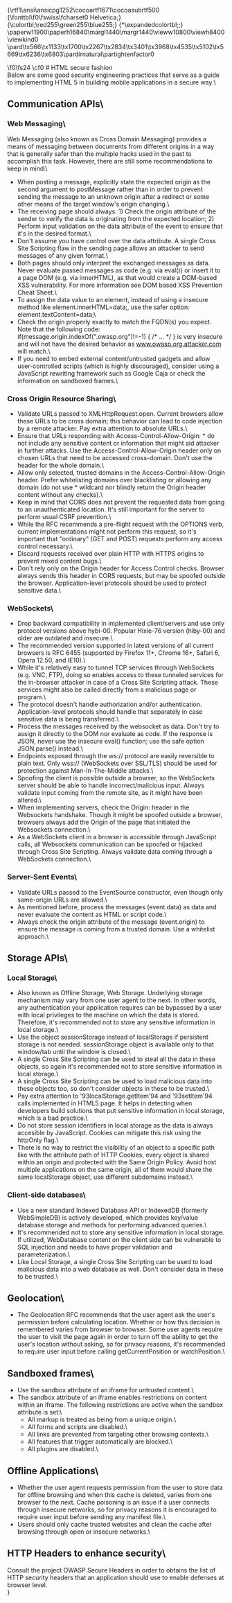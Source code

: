 {\rtf1\ansi\ansicpg1252\cocoartf1671\cocoasubrtf500
{\fonttbl\f0\fswiss\fcharset0 Helvetica;}
{\colortbl;\red255\green255\blue255;}
{\*\expandedcolortbl;;}
\paperw11900\paperh16840\margl1440\margr1440\vieww10800\viewh8400\viewkind0
\pard\tx566\tx1133\tx1700\tx2267\tx2834\tx3401\tx3968\tx4535\tx5102\tx5669\tx6236\tx6803\pardirnatural\partightenfactor0

\f0\fs24 \cf0 # HTML secure fashion\
Below are some good security engineering practices that serve as a guide to implementing HTML 5 in building mobile applications in a secure way.\
## Communication APIs\
### Web Messaging\
Web Messaging (also known as Cross Domain Messaging) provides a means of messaging between documents from different origins in a way that is generally safer than the multiple hacks used in the past to accomplish this task. However, there are still some recommendations to keep in mind:\
 * When posting a message, explicitly state the expected origin as the second argument to postMessage rather than  in order to prevent sending the message to an unknown origin after a redirect or some other means of the target window's origin changing.\
 * The receiving page should always: 1) Check the origin attribute of the sender to verify the data is originating from the expected location; 2) Perform input validation on the data attribute of the event to ensure that it's in the desired format.\
 * Don't assume you have control over the data attribute. A single Cross Site Scripting flaw in the sending page allows an attacker to send messages of any given format.\
 * Both pages should only interpret the exchanged messages as data. Never evaluate passed messages as code (e.g. via eval()) or insert it to a page DOM (e.g. via innerHTML), as that would create a DOM-based XSS vulnerability. For more information see DOM based XSS Prevention Cheat Sheet.\
 * To assign the data value to an element, instead of using a insecure method like element.innerHTML=data;, use the safer option: element.textContent=data;\
 * Check the origin properly exactly to match the FQDN(s) you expect. Note that the following code: if(message.origin.indexOf(".owasp.org")!=-1) \{ /* ... */ \} is very insecure and will not have the desired behavior as www.owasp.org.attacker.com will match.\
 * If you need to embed external content/untrusted gadgets and allow user-controlled scripts (which is highly discouraged), consider using a JavaScript rewriting framework such as Google Caja or check the information on sandboxed frames.\
### Cross Origin Resource Sharing\
 * Validate URLs passed to XMLHttpRequest.open. Current browsers allow these URLs to be cross domain; this behavior can lead to code injection by a remote attacker. Pay extra attention to absolute URLs.\
 * Ensure that URLs responding with Access-Control-Allow-Origin: * do not include any sensitive content or information that might aid attacker in further attacks. Use the Access-Control-Allow-Origin header only on chosen URLs that need to be accessed cross-domain. Don't use the header for the whole domain.\
 * Allow only selected, trusted domains in the Access-Control-Allow-Origin header. Prefer whitelisting domains over blacklisting or allowing any domain (do not use * wildcard nor blindly return the Origin header content without any checks).\
 * Keep in mind that CORS does not prevent the requested data from going to an unauthenticated location. It's still important for the server to perform usual CSRF prevention.\
 * While the RFC recommends a pre-flight request with the OPTIONS verb, current implementations might not perform this request, so it's important that "ordinary" (GET and POST) requests perform any access control necessary.\
 * Discard requests received over plain HTTP with HTTPS origins to prevent mixed content bugs.\
 * Don't rely only on the Origin header for Access Control checks. Browser always sends this header in CORS requests, but may be spoofed outside the browser. Application-level protocols should be used to protect sensitive data.\
### WebSockets\
 * Drop backward compatibility in implemented client/servers and use only protocol versions above hybi-00. Popular Hixie-76 version (hiby-00) and older are outdated and insecure.\
 * The recommended version supported in latest versions of all current browsers is RFC 6455 (supported by Firefox 11+, Chrome 16+, Safari 6, Opera 12.50, and IE10).\
 * While it's relatively easy to tunnel TCP services through WebSockets (e.g. VNC, FTP), doing so enables access to these tunneled services for the in-browser attacker in case of a Cross Site Scripting attack. These services might also be called directly from a malicious page or program.\
 * The protocol doesn't handle authorization and/or authentication. Application-level protocols should handle that separately in case sensitive data is being transferred.\
 * Process the messages received by the websocket as data. Don't try to assign it directly to the DOM nor evaluate as code. If the response is JSON, never use the insecure eval() function; use the safe option JSON.parse() instead.\
 * Endpoints exposed through the ws:// protocol are easily reversible to plain text. Only wss:// (WebSockets over SSL/TLS) should be used for protection against Man-In-The-Middle attacks.\
 * Spoofing the client is possible outside a browser, so the WebSockets server should be able to handle incorrect/malicious input. Always validate input coming from the remote site, as it might have been altered.\
 * When implementing servers, check the Origin: header in the Websockets handshake. Though it might be spoofed outside a browser, browsers always add the Origin of the page that initiated the Websockets connection.\
 * As a WebSockets client in a browser is accessible through JavaScript calls, all Websockets communication can be spoofed or hijacked through Cross Site Scripting. Always validate data coming through a WebSockets connection.\
### Server-Sent Events\
 * Validate URLs passed to the EventSource constructor, even though only same-origin URLs are allowed.\
 * As mentioned before, process the messages (event.data) as data and never evaluate the content as HTML or script code.\
 * Always check the origin attribute of the message (event.origin) to ensure the message is coming from a trusted domain. Use a whitelist approach.\
## Storage APIs\
### Local Storage\
 * Also known as Offline Storage, Web Storage. Underlying storage mechanism may vary from one user agent to the next. In other words, any authentication your application requires can be bypassed by a user with local privileges to the machine on which the data is stored. Therefore, it's recommended not to store any sensitive information in local storage.\
 * Use the object sessionStorage instead of localStorage if persistent storage is not needed. sessionStorage object is available only to that window/tab until the window is closed.\
 * A single Cross Site Scripting can be used to steal all the data in these objects, so again it's recommended not to store sensitive information in local storage.\
 * A single Cross Site Scripting can be used to load malicious data into these objects too, so don't consider objects in these to be trusted.\
 * Pay extra attention to \'93localStorage.getItem\'94 and \'93setItem\'94 calls implemented in HTML5 page. It helps in detecting when developers build solutions that put sensitive information in local storage, which is a bad practice.\
 * Do not store session identifiers in local storage as the data is always accesible by JavaScript. Cookies can mitigate this risk using the httpOnly flag.\
 * There is no way to restrict the visibility of an object to a specific path like with the attribute path of HTTP Cookies, every object is shared within an origin and protected with the Same Origin Policy. Avoid host multiple applications on the same origin, all of them would share the same localStorage object, use different subdomains instead.\
### Client-side databases\
 * Use a new standard Indexed Database API or IndexedDB (formerly WebSimpleDB) is actively developed, which provides key/value database storage and methods for performing advanced queries.\
 * It's recommended not to store any sensitive information in local storage.\
If utilized, WebDatabase content on the client side can be vulnerable to SQL injection and needs to have proper validation and parameterization.\
 * Like Local Storage, a single Cross Site Scripting can be used to load malicious data into a web database as well. Don't consider data in these to be trusted.\
## Geolocation\
 * The Geolocation RFC recommends that the user agent ask the user's permission before calculating location. Whether or how this decision is remembered varies from browser to browser. Some user agents require the user to visit the page again in order to turn off the ability to get the user's location without asking, so for privacy reasons, it's recommended to require user input before calling getCurrentPosition or watchPosition.\
## Sandboxed frames\
 * Use the sandbox attribute of an iframe for untrusted content.\
 * The sandbox attribute of an iframe enables restrictions on content within an iframe. The following restrictions are active when the sandbox attribute is set:\
   * All markup is treated as being from a unique origin.\
   * All forms and scripts are disabled.\
   * All links are prevented from targeting other browsing contexts.\
   * All features that trigger automatically are blocked.\
   * All plugins are disabled.\
## Offline Applications\
 * Whether the user agent requests permission from the user to store data for offline browsing and when this cache is deleted, varies from one browser to the next. Cache poisoning is an issue if a user connects through insecure networks, so for privacy reasons it is encouraged to require user input before sending any manifest file.\
 * Users should only cache trusted websites and clean the cache after browsing through open or insecure networks.\
## HTTP Headers to enhance security\
Consult the project OWASP Secure Headers in order to obtains the list of HTTP security headers that an application should use to enable defenses at browser level.\
}